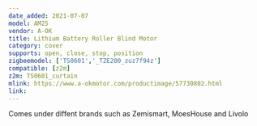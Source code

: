 ```yaml
---
date_added: 2021-07-07
model: AM25
vendor: A-OK
title: Lithium Battery Roller Blind Motor
category: cover
supports: open, close, stop, position
zigbeemodel: ['TS0601','_TZE200_zuz7f94z']
compatible: [z2m]
z2m: TS0601_curtain
mlink: https://www.a-okmotor.com/productimage/57730802.html
link: 
---
```


Comes under diffent brands such as Zemismart, MoesHouse and Livolo

